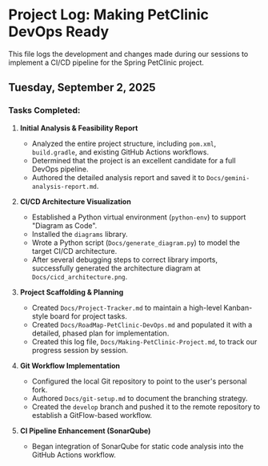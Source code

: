 # Project Log: Making PetClinic DevOps Ready

This file logs the development and changes made during our sessions to implement a CI/CD pipeline for the Spring PetClinic project.

## Tuesday, September 2, 2025

### Tasks Completed:

1.  **Initial Analysis & Feasibility Report**
    *   Analyzed the entire project structure, including `pom.xml`, `build.gradle`, and existing GitHub Actions workflows.
    *   Determined that the project is an excellent candidate for a full DevOps pipeline.
    *   Authored the detailed analysis report and saved it to `Docs/gemini-analysis-report.md`.

2.  **CI/CD Architecture Visualization**
    *   Established a Python virtual environment (`python-env`) to support "Diagram as Code".
    *   Installed the `diagrams` library.
    *   Wrote a Python script (`Docs/generate_diagram.py`) to model the target CI/CD architecture.
    *   After several debugging steps to correct library imports, successfully generated the architecture diagram at `Docs/cicd_architecture.png`.

3.  **Project Scaffolding & Planning**
    *   Created `Docs/Project-Tracker.md` to maintain a high-level Kanban-style board for project tasks.
    *   Created `Docs/RoadMap-PetClinic-DevOps.md` and populated it with a detailed, phased plan for implementation.
    *   Created this log file, `Docs/Making-PetClinic-Project.md`, to track our progress session by session.

4.  **Git Workflow Implementation**
    *   Configured the local Git repository to point to the user's personal fork.
    *   Authored `Docs/git-setup.md` to document the branching strategy.
    *   Created the `develop` branch and pushed it to the remote repository to establish a GitFlow-based workflow.

5.  **CI Pipeline Enhancement (SonarQube)**
    *   Began integration of SonarQube for static code analysis into the GitHub Actions workflow.
